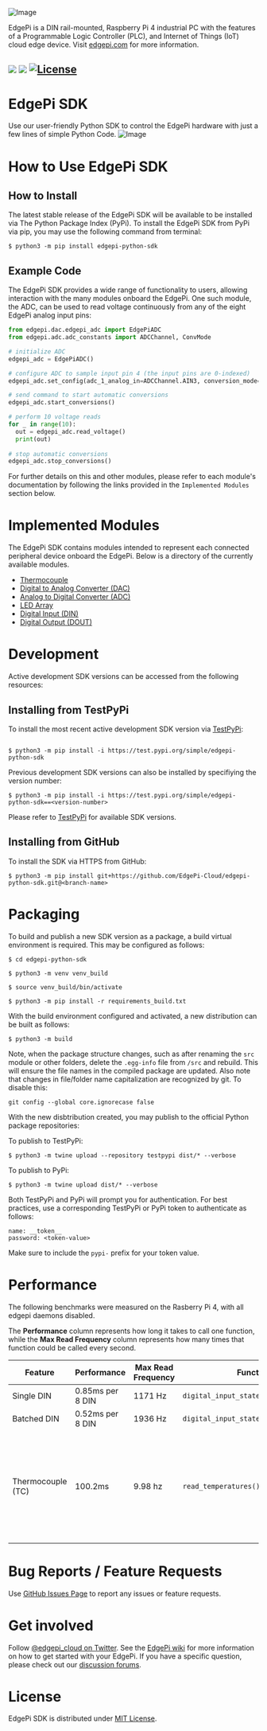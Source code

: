 ![Image](https://user-images.githubusercontent.com/3793563/207438826-bb656ca5-f19d-4699-8cb4-35acccb2ce58.svg)

EdgePi is a DIN rail-mounted, Raspberry Pi 4 industrial PC with the features of a Programmable Logic Controller (PLC), and Internet of Things (IoT) cloud edge device. Visit [edgepi.com](https://www.edgepi.com) for more information.

![](https://github.com/EdgePi-Cloud/edgepi-python-sdk/actions/workflows/python-unit-test.yml/badge.svg)
![](https://github.com/EdgePi-Cloud/edgepi-python-sdk/actions/workflows/python-lint.yml/badge.svg)
[![License](https://img.shields.io/badge/license-MIT-green)](https://github.com/EdgePi-Cloud/edgepi-python-sdk/blob/main/LICENSE)
---
# EdgePi SDK
Use our user-friendly Python SDK to control the EdgePi hardware with just a few lines of simple Python Code.
![Image](https://user-images.githubusercontent.com/3793563/207419171-c6d4ad94-edca-4daa-ad78-689c16ade4a7.png)
# How to Use EdgePi SDK
## How to Install
The latest stable release of the EdgePi SDK will be available to be installed via The Python Package Index (PyPi). To install the EdgePi SDK from PyPi via pip, you may use the following command from terminal:

```
$ python3 -m pip install edgepi-python-sdk
```
## Example Code
The EdgePi SDK provides a wide range of functionality to users, allowing interaction with the many modules onboard the EdgePi. One such module, the ADC, can be used to read voltage continuously from any of the eight EdgePi analog input pins:

```python
from edgepi.dac.edgepi_adc import EdgePiADC
from edgepi.adc.adc_constants import ADCChannel, ConvMode

# initialize ADC
edgepi_adc = EdgePiADC()

# configure ADC to sample input pin 4 (the input pins are 0-indexed)
edgepi_adc.set_config(adc_1_analog_in=ADCChannel.AIN3, conversion_mode=ConvMode.CONTINUOUS)

# send command to start automatic conversions
edgepi_adc.start_conversions()

# perform 10 voltage reads
for _ in range(10):
  out = edgepi_adc.read_voltage()
  print(out)
  
# stop automatic conversions
edgepi_adc.stop_conversions()
```
For further details on this and other modules, please refer to each module's documentation by following the links provided in the `Implemented Modules` section below.
# Implemented Modules
The EdgePi SDK contains modules intended to represent each connected peripheral device onboard the EdgePi. Below is a directory of the currently available modules.
* [Thermocouple](https://github.com/EdgePi-Cloud/edgepi-python-sdk/tree/main/src/edgepi/tc)
* [Digital to Analog Converter (DAC)](https://github.com/EdgePi-Cloud/edgepi-python-sdk/tree/main/src/edgepi/dac)
* [Analog to Digital Converter (ADC)](https://github.com/EdgePi-Cloud/edgepi-python-sdk/tree/main/src/edgepi/adc)
* [LED Array](https://github.com/EdgePi-Cloud/edgepi-python-sdk/tree/main/src/edgepi/led)
* [Digital Input (DIN)](https://github.com/EdgePi-Cloud/edgepi-python-sdk/tree/main/src/edgepi/digital_input)
* [Digital Output (DOUT)](https://github.com/EdgePi-Cloud/edgepi-python-sdk/tree/main/src/edgepi/digital_output)
# Development
Active development SDK versions can be accessed from the following resources:
## Installing from TestPyPi
To install the most recent active development SDK version via [TestPyPi](https://test.pypi.org/project/edgepi-python-sdk/):
```

$ python3 -m pip install -i https://test.pypi.org/simple/edgepi-python-sdk
```
Previous development SDK versions can also be installed by specifiying the version number:
```
$ python3 -m pip install -i https://test.pypi.org/simple/edgepi-python-sdk==<version-number>
```
Please refer to [TestPyPi](https://test.pypi.org/project/edgepi-python-sdk/) for available SDK versions.

## Installing from GitHub
To install the SDK via HTTPS from GitHub:
```
$ python3 -m pip install git+https://github.com/EdgePi-Cloud/edgepi-python-sdk.git@<branch-name>
```

# Packaging
To build and publish a new SDK version as a package, a build virtual environment is required. This may be configured as follows:
```
$ cd edgepi-python-sdk

$ python3 -m venv venv_build

$ source venv_build/bin/activate 

$ python3 -m pip install -r requirements_build.txt
```
With the build environment configured and activated, a new distribution can be built as follows:
```
$ python3 -m build
```
Note, when the package structure changes, such as after renaming the `src` module or other folders, delete the `.egg-info` file from `/src` and rebuild. This will ensure the file names in the compiled package are updated. Also note that changes in file/folder name capitalization are recognized by git. To disable this:
```
git config --global core.ignorecase false
```

With the new disbtribution created, you may publish to the official Python package repositories:

To publish to TestPyPi:
```
$ python3 -m twine upload --repository testpypi dist/* --verbose
```
To publish to PyPi:
```
$ python3 -m twine upload dist/* --verbose
```

Both TestPyPi and PyPi will prompt you for authentication. For best practices, use a corresponding TestPyPi or PyPi token to authenticate as follows:
```
name: __token__
password: <token-value>
```
Make sure to include the `pypi-` prefix for your token value.

# Performance

The following benchmarks were measured on the Rasberry Pi 4, with all edgepi daemons disabled.

The **Performance** column represents how long it takes to call one function, while the **Max Read Frequency** column represents how many times that function could be called every second.

| Feature | Performance | Max Read Frequency | Function | Example | Desc |
| -- | -- | -- | -- | -- | -- |
| Single DIN | 0.85ms per 8 DIN | 1171 Hz | `digital_input_state(pin)` | [examples/single_din.py](https://github.com/EdgePi-Cloud/edgepi-python-sdk/tree/main/examples/single_din.py) | |
| Batched DIN | 0.52ms per 8 DIN | 1936 Hz | `digital_input_state_batch(pin_list)` | [examples/batched_din.py](https://github.com/EdgePi-Cloud/edgepi-python-sdk/tree/main/examples/batched_din.py) | |
| Thermocouple (TC) | 100.2ms | 9.98 hz | `read_temperatures()` | [examples/single_tc.py](https://github.com/EdgePi-Cloud/edgepi-python-sdk/tree/main/examples/single_tc.py) | Limited by [hardware](https://www.analog.com/media/en/technical-documentation/data-sheets/MAX31856.pdf) (see conversion mode). 100ms is needed to get accurate (19 bit) readings |

# Bug Reports / Feature Requests
Use [GitHub Issues Page](https://github.com/EdgePi-Cloud/edgepi-python-sdk/issues) to report any issues or feature requests.

# Get involved
Follow [@edgepi_cloud on Twitter](https://twitter.com/edgepi_cloud/).
See the [EdgePi wiki](https://wiki.edgepi.com/) for more information on how to get started with your EdgePi.
If you have a specific question, please check out our [discussion forums](https://www.edgepi.com/forums).

# License
EdgePi SDK is distributed under [MIT License](https://github.com/EdgePi-Cloud/edgepi-python-sdk/blob/main/LICENSE). 
